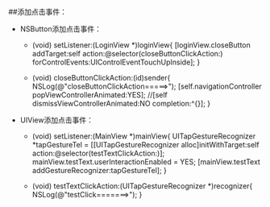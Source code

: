 ##添加点击事件：
* NSButton添加点击事件：


    - (void) setListener:(LoginView *)loginView{
        [loginView.closeButton addTarget:self action:@selector(closeButtonClickAction:) forControlEvents:UIControlEventTouchUpInside];
    }

    - (void) closeButtonClickAction:(id)sender{
        NSLog(@"closeButtonClickAction=====>");
        [self.navigationController popViewControllerAnimated:YES];
        //[self dismissViewControllerAnimated:NO completion:^{}];
    }

* UIView添加点击事件：



    - (void) setListener:(MainView *)mainView{
        UITapGestureRecognizer *tapGestureTel = [[UITapGestureRecognizer alloc]initWithTarget:self action:@selector(testTextClickAction:)];
        mainView.testText.userInteractionEnabled = YES;
        [mainView.testText addGestureRecognizer:tapGestureTel];
    }

    - (void) testTextClickAction:(UITapGestureRecognizer *)recognizer{
        NSLog(@"testClick=======>");
    }

